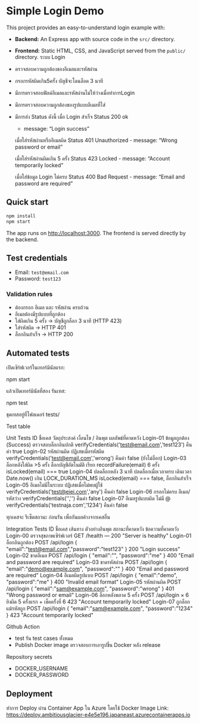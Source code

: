 # Simple Login Demo

This project provides an easy-to-understand login example with:
- **Backend:** An Express app with source code in the `src/` directory.
- **Frontend:** Static HTML, CSS, and JavaScript served from the `public/` directory.
ระบบ Login 
- ตรวจสอบความถูกต้องของอีเมลและรหัสผ่าน
- กรอกรหัสผิดเกิน5ครั้ง บัญชีจะโดนล็อค 3 นาที
- มีการตรวจสอบฟิลด์อีเมลและรหัสผ่านไม่ให้ว่างเมื่อทำการLogin
- มีการตรวจสอบความถูกต้องของรูปแบบอีเมลที่ใส่
- มีการส่ง Status ดังนี้
    เมื่อ Login สำเร็จ Status 200  ok 
    - message: “Login success”

    เมื่อใส่รหัสผ่านหรืออีเมลผิด Status 401 Unauthorized
      - message: “Wrong password or email”

    เมื่อใส่รหัสผ่านผิดเกิน 5 ครั้ง Status 423 Locked
      - message: “Account temporarily locked”

    เมื่อใส่ข้อมูล Login ไม่ครบ Status 400 Bad Request
      - message: “Email and password are required”

## Quick start

```bash
npm install
npm start
```

The app runs on [http://localhost:3000](http://localhost:3000). The frontend is served directly by the backend.

## Test credentials

- Email: `test@email.com`
- Password: `test123`

### Validation rules
  - ต้องกรอก อีเมล และ รหัสผ่าน ครบถ้วน
  - อีเมลต้องมีรูปแบบที่ถูกต้อง
  - ใส่ผิดเกิน 5 ครั้ง → บัญชีถูกล็อก 3 นาที (HTTP 423)
  - ใส่รหัสผิด → HTTP 401
  - ล็อกอินสำเร็จ → HTTP 200

## Automated tests

เปิดเซิร์ฟเวอร์ในเทอร์มินัลแรก:

npm start


แล้วเปิดเทอร์มินัลที่สอง รันเทส:

npm test


ชุดเทสอยู่ที่โฟลเดอร์ tests/ 

Test table

Unit Tests
ID	ชื่อเคส	วัตถุประสงค์	เงื่อนไข / อินพุต	ผลลัพธ์ที่คาดหวัง
Login-01	ข้อมูลถูกต้อง (Success)	ตรวจสอบล็อกอินปกติ	verifyCredentials('test@email.com','test123')	คืนค่า true
Login-02	รหัสผ่านผิด	ปฏิเสธเมื่อรหัสผิด	verifyCredentials('test@email.com','wrong')	คืนค่า false (ยังไม่ล็อก)
Login-03	ล็อกหลังใส่ผิด >5 ครั้ง	ล็อกบัญชีอัตโนมัติ	เรียก recordFailure(email) 6 ครั้ง	isLocked(email) === true
Login-04	ปลดล็อกหลัง 3 นาที	ปลดล็อกเมื่อเวลาครบ	เดินเวลา Date.now() เกิน LOCK_DURATION_MS	isLocked(email) === false, ล็อกอินสำเร็จ
Login-05	อีเมลไม่มีในระบบ	ปฏิเสธเมื่อไม่พบผู้ใช้	verifyCredentials('test@eiei.com','any')	คืนค่า false
Login-06	กรอกไม่ครบ	อีเมล/รหัสว่าง	verifyCredentials('','')	คืนค่า false
Login-07	อีเมลรูปแบบผิด	ไม่มี @	verifyCredentials('testnaja.com','1234')	คืนค่า false

ทุกเคสจะ รีเซ็ตสถานะ ก่อนรัน เพื่อกันผลค้างจากเคสอื่น

Integration Tests
ID	ชื่อเคส	เส้นทาง	ตัวอย่างอินพุต	สถานะที่คาดหวัง	ข้อความที่คาดหวัง
Login-00	ตรวจสุขภาพเซิร์ฟเวอร์	GET /health	—	200	"Server is healthy"
Login-01	ล็อกอินถูกต้อง	POST /api/login	{ "email":"test@email.com","password":"test123" }	200	"Login success"
Login-02	ขาดอีเมล	POST /api/login	{ "email":"", "password":"me" }	400	"Email and password are required"
Login-03	ขาดรหัสผ่าน	POST /api/login	{ "email":"demo@example.com", "password":"" }	400	"Email and password are required"
Login-04	อีเมลผิดรูปแบบ	POST /api/login	{ "email":"demo", "password":"me" }	400	"Invalid email format"
Login-05	รหัสผ่านผิด	POST /api/login	{ "email":"sam@example.com", "password":"wrong" }	401	"Wrong password or email"
Login-06	ล็อกหลังพลาด 5 ครั้ง	POST /api/login × 6	ยิงผิด 5 ครั้งแรก + เช็คครั้งที่ 6	423	"Account temporarily locked"
Login-07	ถูกล็อกแม้รหัสถูก	POST /api/login	{ "email":"sam@example.com", "password":"1234" }	423	"Account temporarily locked"

Github Action
- test รัน test cases ทั้งหมด
- Publish Docker image ตรวจสอบการเอารูปขึ้น Docker หลัง release

Repository secrets
- DOCKER_USERNAME
- DOCKER_PASSWORD

## Deployment

ทำการ Deploy ผ่าน Container App ใน Azure โดยใช้ Docker Image
Link: https://deploy.ambitiousglacier-e4e5e196.japaneast.azurecontainerapps.io

